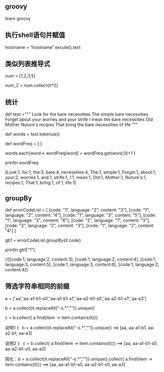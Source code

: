 ## groovy
learn groovy

## 执行shell语句并赋值
hostname = "hostname".excute().text

## 类似列表推导式
num = [1,2,3,5]

num_2 = num.collect{it*2}

## 统计
def text ="""
Look for the bare necessities
The simple bare necessities
Forget about your worries and your strife
I mean the bare necessities
Old Mother Nuture's recipes
That bring the bare necessities of life
"""

def words = text.tokenize()

def wordFreq = [:]

words.each{word->
    wordFreq[word] = wordFreq.get(word,0)+1
}

println wordFreq

[Look:1, for:1, the:3, bare:4, necessities:4, The:1, simple:1, Forget:1, about:1, your:2, worries:1, and:1, strife:1, I:1, mean:1, Old:1, Mother:1, Nuture's:1, recipes:1, That:1, bring:1, of:1, life:1]


## groupBy

def errorCodeList = [
                [code: "1", language: "2", content: "3"],
                [code: "1", language: "2", content: "4"],
                [code: "1", language: "3", content: "5"],
                [code: "1", language: "3", content: "6"],
                [code: "2", language: "1", content: "3"],
                [code: "2", language: "2", content: "3"],
                [code: "1", language: "2", content: "4"]
        ]
        
gb1 = errorCodeList.groupBy{it.code}

println gb1["1"] 

//[[code:1, language:2, content:3], [code:1, language:2, content:4], [code:1, language:3, content:5], [code:1, language:3, content:6], [code:1, language:2, content:4]]

## 筛选字符串相同的前缀

a = ['aa','aa-a1-b1-s0','aa-a1-b1-s1','aa-a2-b1-s0','aa-a2-b1-s1','aa-a3']

b = a.collect{it.replaceAll("-s.*","")}.unique()

c = b.collect{ a.find{item -> item.contains(it)}}

说明1 》 b = a.collect{it.replaceAll("-s.*","")}.unique() ==> [aa, aa-a1-b1, aa-a2-b1, aa-a3]

说明2 》 c = b.collect{ a.find{item -> item.contains(it)}} ==> [aa, aa-a1-b1-s0, aa-a2-b1-s0, aa-a3]

简化：b = a.collect{it.replaceAll("-s.*","")}.unique().collect{ a.find{item -> item.contains(it)}} ==> [aa, aa-a1-b1-s0, aa-a2-b1-s0, aa-a3]





